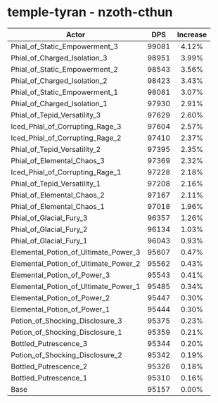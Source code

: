 # temple-tyran - nzoth-cthun
| Actor | DPS | Increase |
|---|:---:|:---:|
|Phial_of_Static_Empowerment_3|99081|4.12%|
|Phial_of_Charged_Isolation_3|98951|3.99%|
|Phial_of_Static_Empowerment_2|98543|3.56%|
|Phial_of_Charged_Isolation_2|98423|3.43%|
|Phial_of_Static_Empowerment_1|98081|3.07%|
|Phial_of_Charged_Isolation_1|97930|2.91%|
|Phial_of_Tepid_Versatility_3|97629|2.60%|
|Iced_Phial_of_Corrupting_Rage_3|97604|2.57%|
|Iced_Phial_of_Corrupting_Rage_2|97410|2.37%|
|Phial_of_Tepid_Versatility_2|97395|2.35%|
|Phial_of_Elemental_Chaos_3|97369|2.32%|
|Iced_Phial_of_Corrupting_Rage_1|97228|2.18%|
|Phial_of_Tepid_Versatility_1|97208|2.16%|
|Phial_of_Elemental_Chaos_2|97167|2.11%|
|Phial_of_Elemental_Chaos_1|97018|1.96%|
|Phial_of_Glacial_Fury_3|96357|1.26%|
|Phial_of_Glacial_Fury_2|96134|1.03%|
|Phial_of_Glacial_Fury_1|96043|0.93%|
|Elemental_Potion_of_Ultimate_Power_3|95607|0.47%|
|Elemental_Potion_of_Ultimate_Power_2|95562|0.43%|
|Elemental_Potion_of_Power_3|95543|0.41%|
|Elemental_Potion_of_Ultimate_Power_1|95485|0.34%|
|Elemental_Potion_of_Power_2|95447|0.30%|
|Elemental_Potion_of_Power_1|95444|0.30%|
|Potion_of_Shocking_Disclosure_3|95375|0.23%|
|Potion_of_Shocking_Disclosure_1|95359|0.21%|
|Bottled_Putrescence_3|95344|0.20%|
|Potion_of_Shocking_Disclosure_2|95342|0.19%|
|Bottled_Putrescence_2|95326|0.18%|
|Bottled_Putrescence_1|95310|0.16%|
|Base|95157|0.00%|
